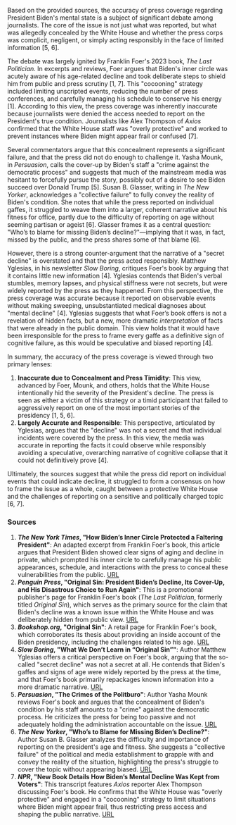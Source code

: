 Based on the provided sources, the accuracy of press coverage regarding President Biden's mental state is a subject of significant debate among journalists. The core of the issue is not just what was reported, but what was allegedly concealed by the White House and whether the press corps was complicit, negligent, or simply acting responsibly in the face of limited information [5, 6].

The debate was largely ignited by Franklin Foer's 2023 book, *The Last Politician*. In excerpts and reviews, Foer argues that Biden's inner circle was acutely aware of his age-related decline and took deliberate steps to shield him from public and press scrutiny [1, 7]. This "cocooning" strategy included limiting unscripted events, reducing the number of press conferences, and carefully managing his schedule to conserve his energy [1]. According to this view, the press coverage was inherently inaccurate because journalists were denied the access needed to report on the President's true condition. Journalists like Alex Thompson of *Axios* confirmed that the White House staff was "overly protective" and worked to prevent instances where Biden might appear frail or confused [7].

Several commentators argue that this concealment represents a significant failure, and that the press did not do enough to challenge it. Yasha Mounk, in *Persuasion*, calls the cover-up by Biden's staff a "crime against the democratic process" and suggests that much of the mainstream media was hesitant to forcefully pursue the story, possibly out of a desire to see Biden succeed over Donald Trump [5]. Susan B. Glasser, writing in *The New Yorker*, acknowledges a "collective failure" to fully convey the reality of Biden's condition. She notes that while the press reported on individual gaffes, it struggled to weave them into a larger, coherent narrative about his fitness for office, partly due to the difficulty of reporting on age without seeming partisan or ageist [6]. Glasser frames it as a central question: "Who’s to blame for missing Biden’s decline?"—implying that it was, in fact, missed by the public, and the press shares some of that blame [6].

However, there is a strong counter-argument that the narrative of a "secret decline" is overstated and that the press acted responsibly. Matthew Yglesias, in his newsletter *Slow Boring*, critiques Foer's book by arguing that it contains little new information [4]. Yglesias contends that Biden's verbal stumbles, memory lapses, and physical stiffness were not secrets, but were widely reported by the press as they happened. From this perspective, the press coverage was accurate because it reported on observable events without making sweeping, unsubstantiated medical diagnoses about "mental decline" [4]. Yglesias suggests that what Foer’s book offers is not a revelation of hidden facts, but a new, more dramatic *interpretation* of facts that were already in the public domain. This view holds that it would have been irresponsible for the press to frame every gaffe as a definitive sign of cognitive failure, as this would be speculative and biased reporting [4].

In summary, the accuracy of the press coverage is viewed through two primary lenses:

1.  **Inaccurate due to Concealment and Press Timidity**: This view, advanced by Foer, Mounk, and others, holds that the White House intentionally hid the severity of the President's decline. The press is seen as either a victim of this strategy or a timid participant that failed to aggressively report on one of the most important stories of the presidency [1, 5, 6].
2.  **Largely Accurate and Responsible**: This perspective, articulated by Yglesias, argues that the "decline" was not a secret and that individual incidents were covered by the press. In this view, the media was accurate in reporting the facts it could observe while responsibly avoiding a speculative, overarching narrative of cognitive collapse that it could not definitively prove [4].

Ultimately, the sources suggest that while the press did report on individual events that could indicate decline, it struggled to form a consensus on how to frame the issue as a whole, caught between a protective White House and the challenges of reporting on a sensitive and politically charged topic [6, 7].

### Sources

1.  ***The New York Times*, "How Biden’s Inner Circle Protected a Faltering President"**: An adapted excerpt from Franklin Foer's book, this article argues that President Biden showed clear signs of aging and decline in private, which prompted his inner circle to carefully manage his public appearances, schedule, and interactions with the press to conceal these vulnerabilities from the public. [URL](https://archive.jwest.org/Articles/How%20Biden%E2%80%99s%20Inner%20Circle%20Protected%20a%20Faltering%20President%20-%20The%20New%20York%20Times.pdf)
2.  ***Penguin Press*, "Original Sin: President Biden’s Decline, Its Cover-Up, and His Disastrous Choice to Run Again"**: This is a promotional publisher's page for Franklin Foer's book (*The Last Politician*, formerly titled *Original Sin*), which serves as the primary source for the claim that Biden's decline was a known issue within the White House and was deliberately hidden from public view. [URL](https://sites.prh.com/originalsin)
3.  ***Bookshop.org*, "Original Sin"**: A retail page for Franklin Foer's book, which corroborates its thesis about providing an inside account of the Biden presidency, including the challenges related to his age. [URL](https://bookshop.org/p/books/untitled-0672-penguin-publishing-group/22284058)
4.  ***Slow Boring*, "What We Don’t Learn in “Original Sin”"**: Author Matthew Yglesias offers a critical perspective on Foer's book, arguing that the so-called "secret decline" was not a secret at all. He contends that Biden's gaffes and signs of age were widely reported by the press at the time, and that Foer's book primarily repackages known information into a more dramatic narrative. [URL](https://www.slowboring.com/p/what-we-dont-learn-in-original-sin)
5.  ***Persuasion*, "The Crimes of the Politburo"**: Author Yasha Mounk reviews Foer's book and argues that the concealment of Biden's condition by his staff amounts to a "crime" against the democratic process. He criticizes the press for being too passive and not adequately holding the administration accountable on the issue. [URL](https://www.persuasion.community/p/the-crimes-of-the-politburo)
6.  ***The New Yorker*, "Who’s to Blame for Missing Biden’s Decline?"**: Author Susan B. Glasser analyzes the difficulty and importance of reporting on the president's age and fitness. She suggests a "collective failure" of the political and media establishment to grapple with and convey the reality of the situation, highlighting the press's struggle to cover the topic without appearing biased. [URL](https://www.newyorker.com/news/fault-lines/whos-to-blame-for-missing-bidens-decline)
7.  ***NPR*, "New Book Details How Biden’s Mental Decline Was Kept from Voters"**: This transcript features *Axios* reporter Alex Thompson discussing Foer's book. He confirms that the White House was "overly protective" and engaged in a "cocooning" strategy to limit situations where Biden might appear frail, thus restricting press access and shaping the public narrative. [URL](https://www.npr.org/transcripts/nx-s1-5309451)